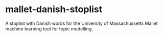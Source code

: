 # mallet-danish-stoplist
A stoplist with Danish words for the University of Massachussetts Mallet machine learning tool for topic modelling.
